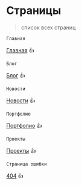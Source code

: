 # **Страницы**
> список всех страниц

```
Главная
```
[Главная](https://lilkost.github.io/stroi-verstka/) :+1:
```
Блог
```
[Блог](https://lilkost.github.io/stroi-verstka/blog.html) :+1:
```
Новости
```
[Новости](https://lilkost.github.io/stroi-verstka/news.html) :+1:
```
Портфолио
```
[Портфолио](https://lilkost.github.io/stroi-verstka/portfolio.html) :+1:
```
Проекты
```
[Проекты](https://lilkost.github.io/stroi-verstka/project.html) :+1:
```
Страница ошибки
```
[404](https://lilkost.github.io/stroi-verstka/404.html) :+1:
